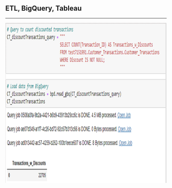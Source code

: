 ## ETL, BigQuery, Tableau
---

<p align="left">
  <img width="1000" height="500" src="https://github.com/ankur715/GCP/blob/master/BigQuery/load_GCP_using_Python.png">
</p>
